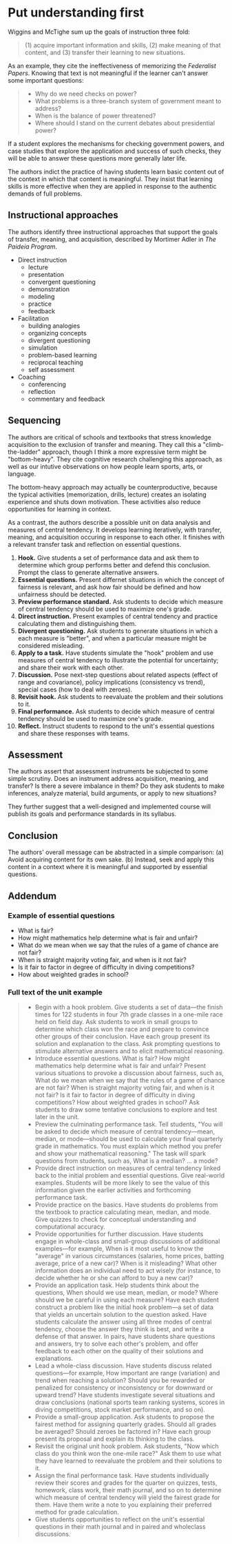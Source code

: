 # Put understanding first

Wiggins and McTighe sum up the goals of instruction three fold:

> (1) acquire important information and skills, (2) make meaning of that content, and (3) transfer their learning to new situations.

As an example, they cite the ineffectiveness of memorizing the *Federalist Papers*. Knowing that text is not meaningful if the learner can't answer some important questions:

> - Why do we need checks on power? 
> - What problems is a three-branch system of government meant to address? 
> - When is the balance of power threatened? 
> - Where should I stand on the current debates about presidential power?

If a student explores the mechanisms for checking government powers, and case studies that explore the application and success of such checks, they will be able to answer these questions more generally later life.

The authors indict the practice of having students learn basic content out of the context in which that content is meaningful. They insist that learning skills is more effective when they are applied in response to the authentic demands of full problems.

## Instructional approaches

The authors identify three instructional approaches that support the goals of transfer, meaning, and acquisition, described by Mortimer Adler in *The Paideia Program*.

- Direct instruction
    - lecture
    - presentation
    - convergent questioning
    - demonstration
    - modeling
    - practice
    - feedback
- Facilitation
    - building analogies
    - organizing concepts
    - divergent questioning
    - simulation
    - problem-based learning
    - reciprocal teaching
    - self assessment
- Coaching
    - conferencing
    - reflection
    - commentary and feedback

## Sequencing

The authors are critical of schools and textbooks that stress knowledge acquisition to the exclusion of transfer and meaning. They call this a "climb-the-ladder" approach, though I think a more expressive term might be "bottom-heavy". They cite cognitive research challenging this approach, as well as our intutive observations on how people learn sports, arts, or language.

The bottom-heavy approach may actually be counterproductive, because the typical activities (memorization, drills, lecture) creates an isolating experience and shuts down motivation. These activities also reduce opportunities for learning in context.

As a contrast, the authors describe a possible unit on data analysis and measures of central tendency. It develops learning iteratively, with transfer, meaning, and acquisition occuring in response to each other. It finishes with a relevant transfer task and reflection on essential questions.

1. **Hook.** Give students a set of performance data and ask them to determine which group performs better and defend this conclusion. Prompt the class to generate alternative answers.
2. **Essential questions.** Present differnet situations in which the concept of fairness is relevant, and ask how fair should be defined and how unfairness should be detected.
3. **Preview performance standard.** Ask students to decide which measure of central tendency should be used to maximize one's grade. 
4. **Direct instruction.** Present examples of central tendency and practice calculating them and distinguishing them.
5. **Divergent questioning.** Ask students to generate situations in which a each measure is "better", and when a particular measure might be considered misleading.
6. **Apply to a task.** Have students simulate the "hook" problem and use measures of central tendency to illustrate the potential for uncertainty; and share their work with each other.
7. **Discussion.** Pose next-step questions about related aspects (effect of range and covariance), policy implications (consistency vs trend), special cases (how to deal with zeroes).
8. **Revisit hook.** Ask students to reevaluate the problem and their solutions to it.
9. **Final performance.** Ask students to decide which measure of central tendency should be used to maximize one's grade. 
10. **Reflect.** Instruct students to respond to the unit's essential questions and share these responses with teams.


## Assessment

The authors assert that assessment instruments be subjected to some simple scrutiny. Does an instrument address acquisition, meaning, and transfer? Is there a severe imbalance in them? Do they ask students to make inferences, analyze material, build arguments, or apply to new situations?

They further suggest that a well-designed and implemented course will publish its goals and performance standards in its syllabus.


## Conclusion

The authors' overall message can be abstracted in a simple comparison: (a) Avoid acquiring content for its own sake. (b) Instead, seek and apply this content in a context where it is meaningful and supported by essential questions.


## Addendum

### Example of essential questions

- What is fair? 
- How might mathematics help determine what is fair and unfair? 
- What do we mean when we say that the rules of a game of chance are not fair? 
- When is straight majority voting fair, and when is it not fair? 
- Is it fair to factor in degree of difficulty in diving competitions? 
- How about weighted grades in school? 


### Full text of the unit example

> - Begin with a hook problem. Give students a set of data—the finish times for 122 students in four 7th grade classes in a one-mile race held on field day. Ask students to work in small groups to determine which class won the race and prepare to convince other groups of their conclusion. Have each group present its solution and explanation to the class. Ask prompting questions to stimulate alternative answers and to elicit mathematical reasoning.
> - Introduce essential questions. What is fair? How might mathematics help determine what is fair and unfair? Present various situations to provoke a discussion about fairness, such as, What do we mean when we say that the rules of a game of chance are not fair? When is straight majority voting fair, and when is it not fair? Is it fair to factor in degree of difficulty in diving competitions? How about weighted grades in school? Ask students to draw some tentative conclusions to explore and test later in the unit.
> - Preview the culminating performance task. Tell students, "You will be asked to decide which measure of central tendency—mean, median, or mode—should be used to calculate your final quarterly grade in mathematics. You must explain which method you prefer and show your mathematical reasoning." The task will spark questions from students, such as, What is a median? … a mode?
> - Provide direct instruction on measures of central tendency linked back to the initial problem and essential questions. Give real-world examples. Students will be more likely to see the value of this information given the earlier activities and forthcoming performance task.
> - Provide practice on the basics. Have students do problems from the textbook to practice calculating mean, median, and mode. Give quizzes to check for conceptual understanding and computational accuracy.
> - Provide opportunities for further discussion. Have students engage in whole-class and small-group discussions of additional examples—for example, When is it most useful to know the "average" in various circumstances (salaries, home prices, batting average, price of a new car)? When is it misleading? What other information does an individual need to act wisely (for instance, to decide whether he or she can afford to buy a new car)?
> - Provide an application task. Help students think about the questions, When should we use mean, median, or mode? Where should we be careful in using each measure? Have each student construct a problem like the initial hook problem—a set of data that yields an uncertain solution to the question asked. Have students calculate the answer using all three modes of central tendency, choose the answer they think is best, and write a defense of that answer. In pairs, have students share questions and answers, try to solve each other's problem, and offer feedback to each other on the quality of their solutions and explanations.
> - Lead a whole-class discussion. Have students discuss related questions—for example, How important are range (variation) and trend when reaching a solution? Should you be rewarded or penalized for consistency or inconsistency or for downward or upward trend? Have students investigate several situations and draw conclusions (national sports team ranking systems, scores in diving competitions, stock market performance, and so on).
> - Provide a small-group application. Ask students to propose the fairest method for assigning quarterly grades. Should all grades be averaged? Should zeroes be factored in? Have each group present its proposal and explain its thinking to the class.
> - Revisit the original unit hook problem. Ask students, "Now which class do you think won the one-mile race?" Ask them to use what they have learned to reevaluate the problem and their solutions to it.
> - Assign the final performance task. Have students individually review their scores and grades for the quarter on quizzes, tests, homework, class work, their math journal, and so on to determine which measure of central tendency will yield the fairest grade for them. Have them write a note to you explaining their preferred method for grade calculation.
> - Give students opportunities to reflect on the unit's essential questions in their math journal and in paired and wholeclass discussions.
